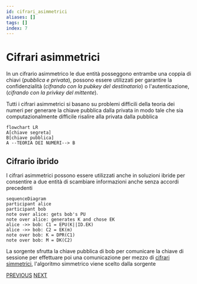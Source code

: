 ```yaml
---
id: cifrari_asimmetrici
aliases: []
tags: []
index: 7
---
```


# Cifrari asimmetrici

In un cifrario asimmetrico le due entità posseggono entrambe una coppia di chiavi (*pubblica e privata*), possono essere utilizzati per garantire la confidenzialità (*cifrando con la pubkey del destinatario*) o l'autenticazione, (*cifrando con la privkey del mittente*).

Tutti i cifrari asimmetrici si basano su problemi difficili della teoria dei numeri per generare la chiave pubblica dalla privata in modo tale che sia computazionalmente difficile risalire alla privata dalla pubblica

```mermaid
flowchart LR
A[chiave segreta]
B[chiave pubblica]
A --TEORIA DEI NUMERI--> B
```

## Cifrario ibrido

I cifrari asimmetrici possono essere utilizzati anche in soluzioni ibride per consentire a due entità di scambiare informazioni anche senza accordi precedenti

```mermaid
sequenceDiagram
participant alice
participant bob
note over alice: gets bob's PU
note over alice: generates K and chose EK
alice ->> bob: C1 = EPU(K||ID.EK)
alice ->> bob: C2 = EK(m)
note over bob: K = DPR(C1)
note over bob: M = DK(C2)
```

La sorgente sfrutta la chiave pubblica di bob per comunicare la chiave di sessione per effettuare poi una comunicazione per mezzo di [cifrari simmetrici](cifrari_simmetrici.md#CIFRARI%20SIMMETRICI), l'algoritmo simmetrico viene scelto dalla sorgente

[PREVIOUS](chiavi.md) [NEXT](rsa.md)